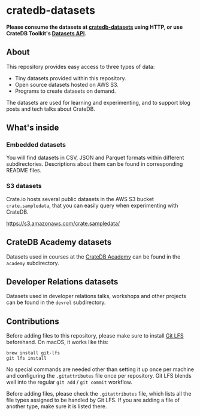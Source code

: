# cratedb-datasets

**Please consume the datasets at [cratedb-datasets] using HTTP,
or use CrateDB Toolkit's [Datasets API].**

## About

This repository provides easy access to three types of data:

* Tiny datasets provided within this repository.
* Open source datasets hosted on AWS S3.
* Programs to create datasets on demand.

The datasets are used for learning and experimenting,
and to support blog posts and tech talks about CrateDB.


## What's inside

### Embedded datasets

You will find datasets in CSV, JSON and Parquet formats within different
subdirectories. Descriptions about them can be found in corresponding
README files.

### S3 datasets

Crate.io hosts several public datasets in the AWS S3 bucket `crate.sampledata`,
that you can easily query when experimenting with CrateDB.

https://s3.amazonaws.com/crate.sampledata/

## CrateDB Academy datasets

Datasets used in courses at the [CrateDB Academy](https://learn.cratedb.com) can be found in the `academy` subdirectory.

## Developer Relations datasets

Datasets used in developer relations talks, workshops and other projects can be found in the `devrel` subdirectory.

## Contributions

Before adding files to this repository, please make sure to install [Git LFS]
beforehand. On macOS, it works like this:
```shell
brew install git-lfs
git lfs install
```

No special commands are needed other than setting it up once per machine and
configuring the `.gitattributes` file once per repository. Git LFS blends well
into the regular `git add` / `git commit` workflow.

Before adding files, please check the `.gitattributes` file, which lists all the
file types assigned to be handled by Git LFS. If you are adding a file of another
type, make sure it is listed there.



[cratedb-datasets]: https://cdn.crate.io/downloads/datasets/cratedb-datasets/
[Datasets API]: https://cratedb-toolkit.readthedocs.io/datasets.html
[Git LFS]: https://git-lfs.com/
